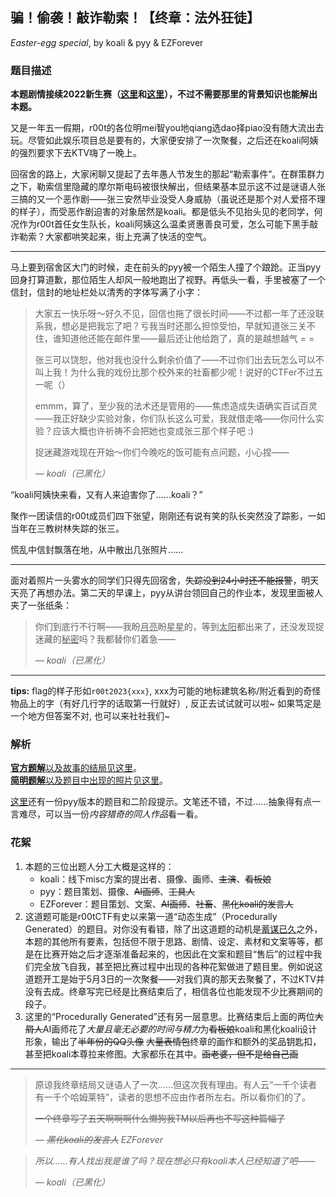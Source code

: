 ## 骗！偷袭！敲诈勒索！【终章：法外狂徒】

*Easter-egg special*, by koali & pyy & EZForever

### 题目描述

**本题剧情接续2022新生赛（[这里](https://github.com/r00t-security-lab/rtctf2022/blob/master/reverse/WannaEscapeA/README.md)和[这里](https://github.com/r00t-security-lab/rtctf2022/blob/master/misc/WannaEscapeB/README.md)），不过不需要那里的背景知识也能解出本题。**

又是一年五一假期，r00t的各位明mei智you地qiang选dao择piao没有随大流出去玩。尽管如此娱乐项目总是要有的，大家便安排了一次聚餐，之后还在koali阿姨的强烈要求下去KTV嗨了一晚上。

回宿舍的路上，大家闲聊又提起了去年愚人节发生的那起“勒索事件”。在群策群力之下，勒索信里隐藏的摩尔斯电码被很快解出，但结果基本显示这不过是谜语人张三搞的又一个恶作剧——张三安然毕业没受人身威胁（虽说还是那个对人爱搭不理的样子），而受恶作剧迫害的对象居然是koali。都是低头不见抬头见的老同学，何况作为r00t首任女生队长，koali阿姨这么温柔贤惠善良可爱，怎么可能下黑手敲诈勒索？大家都哄笑起来，街上充满了快活的空气。

---

马上要到宿舍区大门的时候，走在前头的pyy被一个陌生人撞了个踉跄。正当pyy回身打算道歉，那位陌生人却风一般地跑出了视野。再低头一看，手里被塞了一个信封，信封的地址栏处以清秀的字体写满了小字：

> 大家五一快乐呀～好久不见，回信也拖了很长时间——不过都一年了还没联系我，想必是把我忘了吧？亏我当时还那么担惊受怕，早就知道张三关不住，谁知道他还能在邮件里——最后还让他给跑了，真的是越想越气 = =
> 
> 张三可以饶恕，他对我也没什么剩余价值了——不过你们出去玩怎么可以不叫上我！为什么我的戏份比那个校外来的社畜都少呢！说好的CTFer不过五一呢（）
> 
> emmm，算了，至少我的法术还是管用的——焦虑造成失语确实百试百灵——我正好缺少实验对象，你们队长这么可爱，我就借走咯——你问什么实验？应该大概也许祈祷不会把她也变成张三那个样子吧 :)
> 
> 捉迷藏游戏现在开始～你们今晚吃的饭可能有点问题，小心捏——
> 
> *— koali（已黑化）*

“koali阿姨快来看，又有人来迫害你了……koali？”

聚作一团读信的r00t成员们四下张望，刚刚还有说有笑的队长突然没了踪影，一如当年在三教树林失踪的张三。

慌乱中信封飘落在地，从中散出几张照片……

---

面对着照片一头雾水的同学们只得先回宿舍，~~失踪没到24小时还不能报警~~，明天天亮了再想办法。第二天的早课上，pyy从讲台领回自己的作业本，发现里面被人夹了一张纸条：

> 你们到底行不行啊——我盼<u>月亮</u>盼<u>星星</u>的，等到<u>太阳</u>都出来了，还没发现捉迷藏的<u>秘密</u>吗？我都替你们着急——
> 
> *— koali（已黑化）*

---

**tips:** flag的样子形如`r00t2023{xxx}`, xxx为可能的地标建筑名称/附近看到的奇怪物品上的字（有好几行字的话取第一行就好）, 反正去试试就可以啦~ 如果笃定是一个地方但答案不对, 也可以来社社我们~

### 解析

[**官方题解**以及故事的结局见这里](epilogue.md)。  
[**简明题解**以及题目中出现的照片见这里](wp.md)。

[这里](ooc-by-pyy.md)还有一份pyy版本的题目和二阶段提示。文笔还不错，不过……抽象得有点一言难尽，可以当一份*内容猎奇的同人作品*看一看。

### 花絮

1. 本题的三位出题人分工大概是这样的：
	- koali：线下misc方案的提出者、摄像、画师、~~主演~~、~~看板娘~~
	- pyy：题目策划、摄像、~~AI画师~~、~~工具人~~
	- EZForever：题目策划、文案、~~AI画师~~、~~社畜~~、~~黑化koali的发言人~~
2. 这道题可能是r00tCTF有史以来第一道“动态生成”（Procedurally Generated）的题目。对你没有看错，除了出这道题的动机是[蓄谋已久](https://github.com/r00t-security-lab/rtctf2022/blob/master/misc/WannaEscapeB/README.md#%E8%8A%B1%E7%B5%AE)之外，本题的其他所有要素，包括但不限于思路、剧情、设定、素材和文案等等，都是在比赛开始之后才逐渐准备起来的，也因此在文案和题目“售后”的过程中我们完全放飞自我，甚至把比赛过程中出现的各种花絮做进了题目里。例如说这道题开工是始于5月3日的一次聚餐——对我们真的那天去聚餐了，不过KTV并没有去成。终章写完已经是比赛结束后了，相信各位也能发现不少比赛期间的段子。
3. 这里的“Procedurally Generated”还有另一层意思。比赛结束后上面的两位~~大屑人~~AI画师花了*大量且毫无必要的时间与精力*为~~看板娘~~koali和黑化koali设计形象，输出了~~半年份的QQ头像~~ ~~大量表情包~~终章的画作和额外的奖品钥匙扣，甚至把koali本尊拉来修图。大家都乐在其中。~~画老婆，但不是给自己画~~

---

> 原谅我终章结局又谜语人了一次……但这次我有理由。有人云“一千个读者有一千个哈姆莱特”，读者的思想不应由作者所左右。所以看你们的了。
> 
> ~~一个终章写了五天啊啊啊什么懒狗我TM以后再也不写这种篇幅了~~
> 
> *— ~~黑化koali的发言人~~ EZForever*

> *所以……有人找出我是谁了吗？现在想必只有koali本人已经知道了吧——*
> 
> *— koali（已黑化）*

